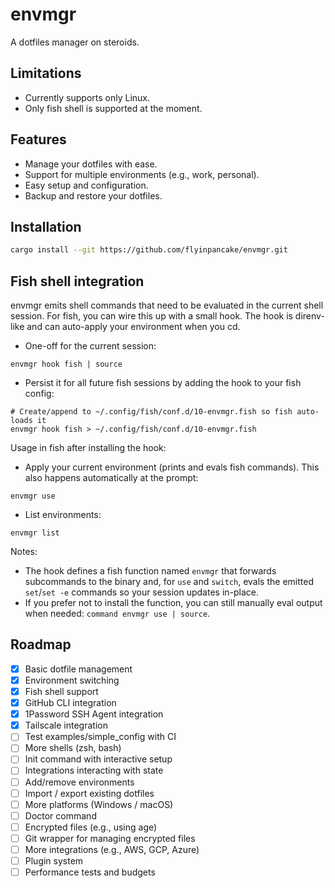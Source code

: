 # envmgr

A dotfiles manager on steroids.

## Limitations
- Currently supports only Linux.
- Only fish shell is supported at the moment.

## Features
- Manage your dotfiles with ease.
- Support for multiple environments (e.g., work, personal).
- Easy setup and configuration.
- Backup and restore your dotfiles.

## Installation

```sh
cargo install --git https://github.com/flyinpancake/envmgr.git
```

## Fish shell integration

envmgr emits shell commands that need to be evaluated in the current shell session. For fish, you can wire this up with a small hook. The hook is direnv-like and can auto-apply your environment when you cd.

- One-off for the current session:

```fish
envmgr hook fish | source
```

- Persist it for all future fish sessions by adding the hook to your fish config:

```fish
# Create/append to ~/.config/fish/conf.d/10-envmgr.fish so fish auto-loads it
envmgr hook fish > ~/.config/fish/conf.d/10-envmgr.fish
```

Usage in fish after installing the hook:

- Apply your current environment (prints and evals fish commands). This also happens automatically at the prompt:

```fish
envmgr use
```

- List environments:

```fish
envmgr list
```

Notes:

- The hook defines a fish function named `envmgr` that forwards subcommands to the binary and, for `use` and `switch`, evals the emitted `set`/`set -e` commands so your session updates in-place.
- If you prefer not to install the function, you can still manually eval output when needed: `command envmgr use | source`.


## Roadmap

- [x] Basic dotfile management
- [x] Environment switching
- [x] Fish shell support
- [x] GitHub CLI integration
- [x] 1Password SSH Agent integration
- [x] Tailscale integration
- [ ] Test examples/simple_config with CI
- [ ] More shells (zsh, bash)
- [ ] Init command with interactive setup
- [ ] Integrations interacting with state
- [ ] Add/remove environments
- [ ] Import / export existing dotfiles
- [ ] More platforms (Windows / macOS)
- [ ] Doctor command
- [ ] Encrypted files (e.g., using age)
- [ ] Git wrapper for managing encrypted files
- [ ] More integrations (e.g., AWS, GCP, Azure)
- [ ] Plugin system
- [ ] Performance tests and budgets